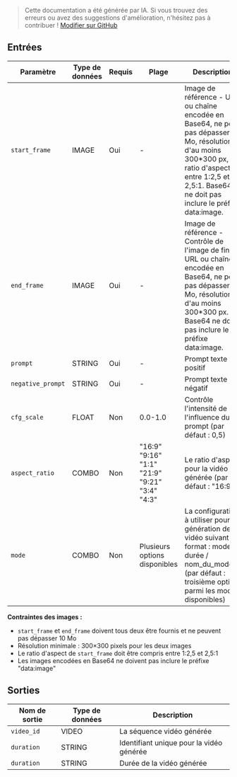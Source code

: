 > Cette documentation a été générée par IA. Si vous trouvez des erreurs ou avez des suggestions d'amélioration, n'hésitez pas à contribuer ! [Modifier sur GitHub](https://github.com/Comfy-Org/embedded-docs/blob/main/comfyui_embedded_docs/docs/KlingStartEndFrameNode/fr.md)

## Entrées

| Paramètre | Type de données | Requis | Plage | Description |
|-----------|-----------|----------|-------|-------------|
| `start_frame` | IMAGE | Oui | - | Image de référence - URL ou chaîne encodée en Base64, ne peut pas dépasser 10 Mo, résolution d'au moins 300*300 px, ratio d'aspect entre 1:2,5 et 2,5:1. Base64 ne doit pas inclure le préfixe data:image. |
| `end_frame` | IMAGE | Oui | - | Image de référence - Contrôle de l'image de fin. URL ou chaîne encodée en Base64, ne peut pas dépasser 10 Mo, résolution d'au moins 300*300 px. Base64 ne doit pas inclure le préfixe data:image. |
| `prompt` | STRING | Oui | - | Prompt texte positif |
| `negative_prompt` | STRING | Oui | - | Prompt texte négatif |
| `cfg_scale` | FLOAT | Non | 0.0-1.0 | Contrôle l'intensité de l'influence du prompt (par défaut : 0,5) |
| `aspect_ratio` | COMBO | Non | "16:9"<br>"9:16"<br>"1:1"<br>"21:9"<br>"9:21"<br>"3:4"<br>"4:3" | Le ratio d'aspect pour la vidéo générée (par défaut : "16:9") |
| `mode` | COMBO | Non | Plusieurs options disponibles | La configuration à utiliser pour la génération de vidéo suivant le format : mode / durée / nom_du_modèle. (par défaut : troisième option parmi les modes disponibles) |

**Contraintes des images :**

- `start_frame` et `end_frame` doivent tous deux être fournis et ne peuvent pas dépasser 10 Mo
- Résolution minimale : 300×300 pixels pour les deux images
- Le ratio d'aspect de `start_frame` doit être compris entre 1:2,5 et 2,5:1
- Les images encodées en Base64 ne doivent pas inclure le préfixe "data:image"

## Sorties

| Nom de sortie | Type de données | Description |
|-------------|-----------|-------------|
| `video_id` | VIDEO | La séquence vidéo générée |
| `duration` | STRING | Identifiant unique pour la vidéo générée |
| `duration` | STRING | Durée de la vidéo générée |
